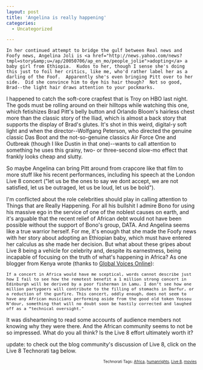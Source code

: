 ```yaml
---
layout: post
title: 'Angelina is really happening'
categories:
  - Uncategorized

---
```



    In her continued attempt to bridge the gulf between Real news and Foofy news, Angelina Joli is <a href="http://news.yahoo.com/news?tmpl=story&amp;u=/ap/20050706/ap_en_mo/people_jolie">adopting</a> a baby girl from Ethiopia.  Kudos to her, though I sense she's doing this just to foil her critics, like me, who'd rather label her as a darling of the Foof.  Apparently she's even bringing Pitt over to her side.  Did she convince him to dye his hair though?  Not so good, Brad--the light hair draws attention to your pockmarks.

I happened to catch the soft-core crapfest that is Troy on HBO last night.  The gods must be rolling around on their hilltops while watching this one, which fetishizes Brad Pitt's belly button and Orlando Bloom's hairless chest more than the classic story of the Iliad, which is almost a back story that supports the display of Brad's glutes.  It's shot in this weird, digital-y soft light and when the director--Wolfgang Peterson, who directed the genuine classic Das Boot and the not-so-genuine classics Air Force One and Outbreak (though I like Dustin in that one)--wants to call attention to something he uses this grainy, two- or three-second slow-mo effect that frankly looks cheap and slutty.

So maybe Angelina can bring Pitt around from crapcore like that film to more stuff like his recent performances, including his speech at the London Live 8 concert ("let us be the ones to say we dont accept, we are not satisfied, let us be outraged, let us be loud, let us be bold").

I'm conflicted about the role celebrities should play in calling attention to Things that are Really Happening.  For all his bullshit I admire Bono for using his massive ego in the service of one of the noblest causes on earth, and it's arguable that the recent relief of African debt would not have been possible without the support of Bono's group, DATA.  And Angelina seems like a true warrior herself.  For me, it's enough that she made the Foofy news with her story about adopting an Ethiopian baby, which must have entered her calculus as she made her decision.  But what about these gripes about Live 8 being a vehicle for celebrity and, despite its earnestness, being incapable of focusing on the truth of what's happening in Africa?  As one blogger from Kenya wrote (thanks to <a href="http://cyber.law.harvard.edu/globalvoices/">Global Voices Online</a>):

<span style="font-size:11px;font-family:monospace;">If a concert in Africa would have me sceptical, words cannot describe just how I fail to see how the remotest benefit a 1 million strong concert in Edinburgh will be derived by a poor fisherman in Lamu. I don’t see how one million partygoers will contribute to the filling of stomachs in Darfur, or a reduction of the gunfire. This concert, oddly enough, does not seem to have any African musicians performing aside from the good old token Yossou N’dour, something that will no doubt soon be hastily corrected and laughed off as a “technical oversight."</span>

It was disheartening to read some accounts of audience members not knowing why they were there.  And the African community seems to not be so impressed.  What do you all think? Is the Live 8 effort ultimately worth it?      

update: to check out the blog community's discussion of Live 8, click on the Live 8 Technorati tag below.  


<p style="text-align:right;font-size:10px;">Technorati Tags: <a href="http://technorati.com/tag/Africa" rel="tag">Africa</a>, <a href="http://technorati.com/tag/humanrights" rel="tag">humanrights</a>, <a href="http://technorati.com/tag/Live%208" rel="tag">Live 8</a>, <a href="http://technorati.com/tag/movies" rel="tag">movies</a></p>
  

